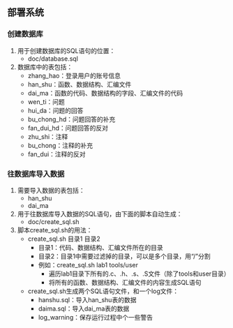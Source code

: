 ## 部署系统
### 创建数据库
1. 用于创建数据库的SQL语句的位置：
	- doc/database.sql
2. 数据库中的表包括：
	- zhang\_hao：登录用户的账号信息
	- han\_shu：函数、数据结构、汇编文件
	- dai\_ma：函数的代码、数据结构的字段、汇编文件的代码
	- wen\_ti：问题
	- hui\_da：问题的回答
	- bu\_chong\_hd：问题回答的补充
	- fan\_dui\_hd：问题回答的反对
	- zhu\_shi：注释	 
	- bu\_chong：注释的补充
	- fan\_dui：注释的反对

### 往数据库导入数据
1. 需要导入数据的表包括：
	- han\_shu
	- dai\_ma
2. 用于往数据库导入数据的SQL语句，由下面的脚本自动生成：
	- doc/create_sql.sh
3. 脚本create_sql.sh的用法：
	- create_sql.sh 目录1 目录2
		- 目录1：代码、数据结构、汇编文件所在的目录
		- 目录2：目录1中需要过滤掉的目录，可以是多个目录，用“/”分割
		- 例如：create_sql.sh lab1 tools/user
			- 遍历lab1目录下所有的.c、.h、.s、.S文件（除了tools和user目录）
			- 将所有的函数、数据结构、汇编文件的内容生成SQL语句
	- create_sql.sh生成两个SQL语句文件，和一个log文件：
		- hanshu.sql：导入han\_shu表的数据
		- daima.sql：导入dai\_ma表的数据
		- log_warning：保存运行过程中个一些警告

### 


